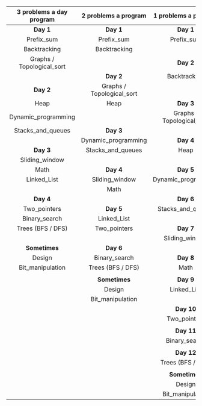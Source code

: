 | 3 problems a day program       | 2 problems a program           | 1 problems a program           |
| :-----------------------------:|:------------------------------:|:------------------------------:|
| **Day 1**                      | **Day 1**                      | **Day 1**                      |
|   Prefix_sum                   |   Prefix_sum                   |   Prefix_sum                   |
|   Backtracking                 |   Backtracking                 |                                |
|   Graphs / Topological_sort    |                                | **Day 2**                      |
|                                | **Day 2**                      |   Backtracking                 |
| **Day 2**                      |   Graphs / Topological_sort    |                                |
|   Heap                         |   Heap                         | **Day 3**                      |
|   Dynamic_programming          |                                |   Graphs / Topological_sort    |
|   Stacks_and_queues            | **Day 3**                      |                                |
|                                |   Dynamic_programming          | **Day 4**                      |
| **Day 3**                      |   Stacks_and_queues            |   Heap                         |
|   Sliding_window               |                                |                                |
|   Math                         | **Day 4**                      |  **Day 5**                     |
|   Linked_List                  |   Sliding_window               |   Dynamic_programming          |
|                                |   Math                         |                                |
| **Day 4**                      |                                |  **Day 6**                     |
|   Two_pointers                 |  **Day 5**                     |   Stacks_and_queues            |
|   Binary_search                |   Linked_List                  |                                |
|   Trees (BFS / DFS)            |   Two_pointers                 |  **Day 7**                     |
|                                |                                |   Sliding_window               |
| **Sometimes**                  |  **Day 6**                     |                                |
|   Design                       |   Binary_search                |  **Day 8**                     |
|   Bit_manipulation             |   Trees (BFS / DFS)            |   Math                         |
|                                |                                |                                |
|                                |  **Sometimes**                 |  **Day 9**                     |
|                                |    Design                      |   Linked_List                  |
|                                |    Bit_manipulation            |                                |
|                                |                                |  **Day 10**                    |
|                                |                                |   Two_pointers                 |
|                                |                                |                                |
|                                |                                |  **Day 11**                    |
|                                |                                |   Binary_search                |
|                                |                                |                                |
|                                |                                |  **Day 12**                    |
|                                |                                |   Trees (BFS / DFS)            |
|                                |                                |                                |
|                                |                                |  **Sometimes**                 |
|                                |                                |    Design                      |
|                                |                                |    Bit_manipulation            |
